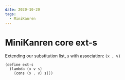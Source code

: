 ```yaml
---
date: 2020-10-20
tags: 
  - MiniKanren
---
```


# MiniKanren core ext-s

Extending our substitution list, `s` with association: `(x . v)`

```elisp
(define ext-s
  (lambda (x v s)
    (cons (x . v) s)))
```
